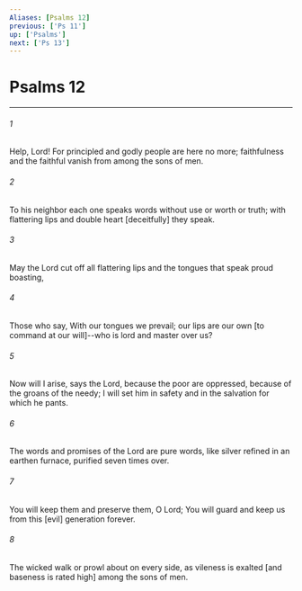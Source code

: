 ```yaml
---
Aliases: [Psalms 12]
previous: ['Ps 11']
up: ['Psalms']
next: ['Ps 13']
---
```

# Psalms 12

***














###### 1 






Help, Lord! For principled and godly people are here no more; faithfulness and the faithful vanish from among the sons of men. 













###### 2 






To his neighbor each one speaks words without use or worth or truth; with flattering lips and double heart [deceitfully] they speak. 













###### 3 






May the Lord cut off all flattering lips and the tongues that speak proud boasting, 













###### 4 






Those who say, With our tongues we prevail; our lips are our own [to command at our will]--who is lord and master over us? 













###### 5 






Now will I arise, says the Lord, because the poor are oppressed, because of the groans of the needy; I will set him in safety and in the salvation for which he pants. 













###### 6 






The words and promises of the Lord are pure words, like silver refined in an earthen furnace, purified seven times over. 













###### 7 






You will keep them and preserve them, O Lord; You will guard and keep us from this [evil] generation forever. 













###### 8 






The wicked walk or prowl about on every side, as vileness is exalted [and baseness is rated high] among the sons of men.
